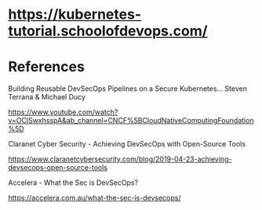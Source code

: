 # https://kubernetes-tutorial.schoolofdevops.com/
# References

Building Reusable DevSecOps Pipelines on a Secure Kubernetes... Steven Terrana & Michael Ducy

https://www.youtube.com/watch?v=OClSwxhsspA&ab_channel=CNCF%5BCloudNativeComputingFoundation%5D


Claranet Cyber Security - Achieving DevSecOps with Open-Source Tools

https://www.claranetcybersecurity.com/blog/2019-04-23-achieving-devsecops-open-source-tools


Accelera - What the Sec is DevSecOps?

https://accelera.com.au/what-the-sec-is-devsecops/


